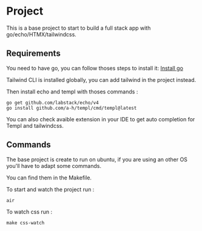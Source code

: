 
# Project

This is a base project to start to build a full stack app with go/echo/HTMX/tailwindcss.

## Requirements

You need to have go, you can follow thoses steps to install it: [Install go](https://go.dev/doc/install)

Tailwind CLI is installed globally, you can add tailwind in the project instead.

Then install echo and templ with thoses commands :
```
go get github.com/labstack/echo/v4
go install github.com/a-h/templ/cmd/templ@latest
```
You can also check avaible extension in your IDE to get auto completion for Templ and tailwindcss.

## Commands

The base project is create to run on ubuntu, if you are using an other OS you'll have to adapt some commands.

You can find them in the Makefile.

To start and watch the project run :
```
air
```
To watch css run :
```
make css-watch
```
